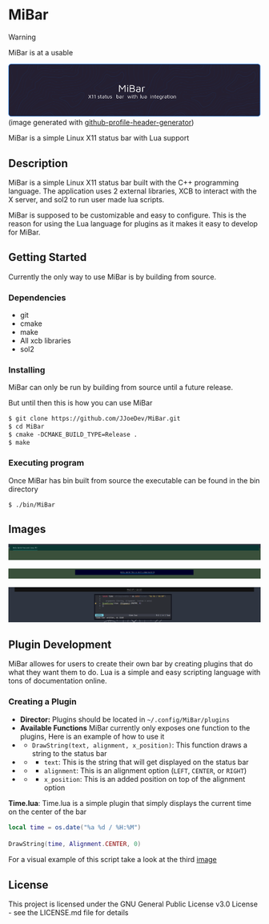 # MiBar

> [!WARNING]
>
> MiBar is at a usable 

![Header_image](./github_assets/github-header-image.png)
(image generated with [github-profile-header-generator](https://github.com/leviarista/github-profile-header-generator?tab=readme-ov-file))

MiBar is a simple Linux X11 status bar with Lua support

## Description

MiBar is a simple Linux X11 status bar built with the C++ programming language. The application uses 2 external libraries, XCB to interact with the X server, and sol2 to run user made lua scripts.

MiBar is supposed to be customizable and easy to configure. This is the reason for using the Lua language for plugins as it makes it easy to develop for MiBar.

## Getting Started

Currently the only way to use MiBar is by building from source.

### Dependencies

* git
* cmake
* make
* All xcb libraries
* sol2

### Installing

MiBar can only be run by building from source until a future release.

But until then this is how you can use MiBar

```
$ git clone https://github.com/JJoeDev/MiBar.git
$ cd MiBar
$ cmake -DCMAKE_BUILD_TYPE=Release .
$ make
```

### Executing program

Once MiBar has bin built from source the executable can be found in the bin directory
```
$ ./bin/MiBar
```

## Images

![Image_1](./github_assets/DemoBar.png)

![Image_2](./github_assets/DemoBar2.png)

![Image_3](./github_assets/DemoBarWLua.png)

## Plugin Development

MiBar allowes for users to create their own bar by creating plugins that do what they want them to do. Lua is a simple and easy scripting language with tons of documentation online.

### Creating a Plugin

* **Director:** Plugins should be located in ```~/.config/MiBar/plugins```
* **Available Functions** MiBar currently only exposes one function to the plugins, Here is an example of how to use it
* * ```DrawString(text, alignment, x_position)```: This function draws a string to the status bar
* * - ```text```: This is the string that will get displayed on the status bar
* * - ```alignment```: This is an alignment option (``LEFT``, ``CENTER``, or ``RIGHT``)
* * - ```x_position```: This is an added position on top of the alignment option

**Time.lua**: Time.lua is a simple plugin that simply displays the current time on the center of the bar

```lua
local time = os.date("%a %d / %H:%M")

DrawString(time, Alignment.CENTER, 0)
```

For a visual example of this script take a look at the third [image](#images)

## License

This project is licensed under the GNU General Public License v3.0 License - see the LICENSE.md file for details
